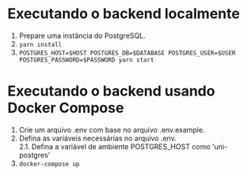 # Executando o backend localmente
1. Prepare uma instância do PostgreSQL.
2. `yarn install`
3. `POSTGRES_HOST=$HOST POSTGRES_DB=$DATABASE POSTGRES_USER=$USER POSTGRES_PASSWORD=$PASSWORD yarn start`

# Executando o backend usando Docker Compose
1. Crie um arquivo .env com base no arquivo .env.example.
2. Defina as variáveis necessárias no arquivo .env.\
2.1.  Defina a variável de ambiente POSTGRES_HOST como 'uni-postgres'
3. `docker-compose up`

